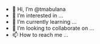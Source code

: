 - 👋 Hi, I’m @tmabulana
- 👀 I’m interested in ...
- 🌱 I’m currently learning ...
- 💞️ I’m looking to collaborate on ...
- 📫 How to reach me ...

<!---
tmabulana/tmabulana is a ✨ special ✨ repository because its `README.md` (this file) appears on your GitHub profile.
You can click the Preview link to take a look at your changes.
--->

